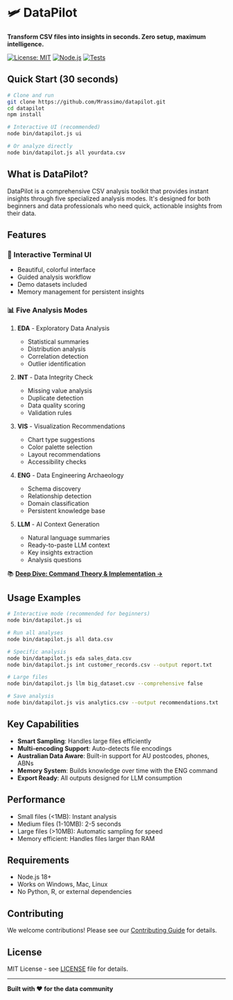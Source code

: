 # 🛩️ DataPilot

**Transform CSV files into insights in seconds. Zero setup, maximum intelligence.**

[![License: MIT](https://img.shields.io/badge/License-MIT-yellow.svg)](https://opensource.org/licenses/MIT)
[![Node.js](https://img.shields.io/badge/Node.js-18+-green.svg)](https://nodejs.org/)
[![Tests](https://img.shields.io/badge/Tests-Passing-brightgreen.svg)](#)

## Quick Start (30 seconds)

```bash
# Clone and run
git clone https://github.com/Mrassimo/datapilot.git
cd datapilot
npm install

# Interactive UI (recommended)
node bin/datapilot.js ui

# Or analyze directly
node bin/datapilot.js all yourdata.csv
```

## What is DataPilot?

DataPilot is a comprehensive CSV analysis toolkit that provides instant insights through five specialized analysis modes. It's designed for both beginners and data professionals who need quick, actionable insights from their data.

## Features

### 🎨 Interactive Terminal UI
- Beautiful, colorful interface
- Guided analysis workflow  
- Demo datasets included
- Memory management for persistent insights

### 📊 Five Analysis Modes

1. **EDA** - Exploratory Data Analysis
   - Statistical summaries
   - Distribution analysis
   - Correlation detection
   - Outlier identification

2. **INT** - Data Integrity Check  
   - Missing value analysis
   - Duplicate detection
   - Data quality scoring
   - Validation rules

3. **VIS** - Visualization Recommendations
   - Chart type suggestions
   - Color palette selection
   - Layout recommendations
   - Accessibility checks

4. **ENG** - Data Engineering Archaeology
   - Schema discovery
   - Relationship detection
   - Domain classification
   - Persistent knowledge base

5. **LLM** - AI Context Generation
   - Natural language summaries
   - Ready-to-paste LLM context
   - Key insights extraction
   - Analysis questions

📚 **[Deep Dive: Command Theory & Implementation →](docs/COMMAND_DEEP_DIVE.md)**

## Usage Examples

```bash
# Interactive mode (recommended for beginners)
node bin/datapilot.js ui

# Run all analyses
node bin/datapilot.js all data.csv

# Specific analysis
node bin/datapilot.js eda sales_data.csv
node bin/datapilot.js int customer_records.csv --output report.txt

# Large files
node bin/datapilot.js llm big_dataset.csv --comprehensive false

# Save analysis
node bin/datapilot.js vis analytics.csv --output recommendations.txt
```

## Key Capabilities

- **Smart Sampling**: Handles large files efficiently
- **Multi-encoding Support**: Auto-detects file encodings
- **Australian Data Aware**: Built-in support for AU postcodes, phones, ABNs
- **Memory System**: Builds knowledge over time with the ENG command
- **Export Ready**: All outputs designed for LLM consumption

## Performance

- Small files (<1MB): Instant analysis
- Medium files (1-10MB): 2-5 seconds  
- Large files (>10MB): Automatic sampling for speed
- Memory efficient: Handles files larger than RAM

## Requirements

- Node.js 18+ 
- Works on Windows, Mac, Linux
- No Python, R, or external dependencies

## Contributing

We welcome contributions! Please see our [Contributing Guide](CONTRIBUTING.md) for details.

## License

MIT License - see [LICENSE](LICENSE) file for details.

---

**Built with ❤️ for the data community**